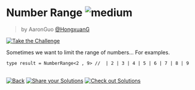<!--info-header-start--><h1>Number Range <img src="https://img.shields.io/badge/-medium-d9901a" alt="medium"/> </h1><blockquote><p>by AaronGuo <a href="https://github.com/HongxuanG" target="_blank">@HongxuanG</a></p></blockquote><p><a href="https://tsch.js.org/8640/play" target="_blank"><img src="https://img.shields.io/badge/-Take%20the%20Challenge-3178c6?logo=typescript&logoColor=white" alt="Take the Challenge"/></a> </p><!--info-header-end-->

Sometimes we want to limit the range of numbers...
For examples.
```
type result = NumberRange<2 , 9> //  | 2 | 3 | 4 | 5 | 6 | 7 | 8 | 9 
```


<!--info-footer-start--><br><a href="../../README.md" target="_blank"><img src="https://img.shields.io/badge/-Back-grey" alt="Back"/></a> <a href="https://github.com/Bernankez/type-challenges/issues/new?assignees=&labels=answer%2C+zh-CN&template=1-answer.zh-CN.md&title=8640+-+" target="_blank"><img src="https://img.shields.io/badge/-Share%20your%20Solutions-teal" alt="Share your Solutions"/></a> <a href="https://tsch.js.org/8640/solutions" target="_blank"><img src="https://img.shields.io/badge/-Check%20out%20Solutions-de5a77?logo=awesome-lists&logoColor=white" alt="Check out Solutions"/></a> <!--info-footer-end-->
